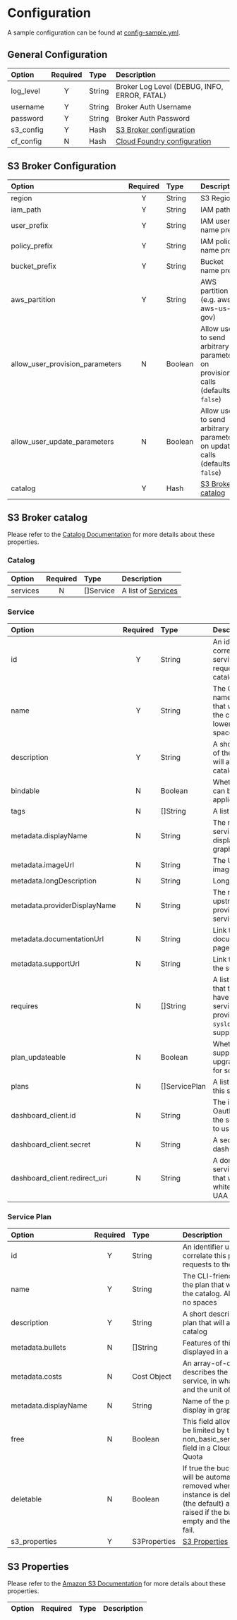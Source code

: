 # Configuration

A sample configuration can be found at [config-sample.yml](https://github.com/cloudfoundry-community/s3-broker/blob/master/config-sample.yml).

## General Configuration

| Option     | Required | Type   | Description
|:-----------|:--------:|:------ |:-----------
| log_level  | Y        | String | Broker Log Level (DEBUG, INFO, ERROR, FATAL)
| username   | Y        | String | Broker Auth Username
| password   | Y        | String | Broker Auth Password
| s3_config  | Y        | Hash   | [S3 Broker configuration](https://github.com/cloudfoundry-community/s3-broker/blob/master/CONFIGURATION.md#s3-broker-configuration)
| cf_config  | N        | Hash   | [Cloud Foundry configuration](https://godoc.org/github.com/cloudfoundry-community/go-cfclient#Config)

## S3 Broker Configuration

| Option                         | Required | Type    | Description
|:-------------------------------|:--------:|:------- |:-----------
| region                          | Y        | String  | S3 Region
| iam_path                        | Y        | String  | IAM path
| user_prefix                     | Y        | String  | IAM user name prefix
| policy_prefix                   | Y        | String  | IAM policy name prefix
| bucket_prefix                   | Y        | String  | Bucket name prefix
| aws_partition                   | Y        | String  | AWS partition (e.g. aws, aws-us-gov)
| allow_user_provision_parameters | N        | Boolean | Allow users to send arbitrary parameters on provision calls (defaults to `false`)
| allow_user_update_parameters    | N        | Boolean | Allow users to send arbitrary parameters on update calls (defaults to `false`)
| catalog                         | Y        | Hash    | [S3 Broker catalog](https://github.com/cloudfoundry-community/s3-broker/blob/master/CONFIGURATION.md#s3-broker-catalog)

## S3 Broker catalog

Please refer to the [Catalog Documentation](https://docs.cloudfoundry.org/services/api.html#catalog-mgmt) for more details about these properties.

### Catalog

| Option   | Required | Type      | Description
|:---------|:--------:|:--------- |:-----------
| services | N        | []Service | A list of [Services](https://github.com/cloudfoundry-community/s3-broker/blob/master/CONFIGURATION.md#service)

### Service

| Option                        | Required | Type          | Description
|:------------------------------|:--------:|:------------- |:-----------
| id                            | Y        | String        | An identifier used to correlate this service in future requests to the catalog
| name                          | Y        | String        | The CLI-friendly name of the service that will appear in the catalog. All lowercase, no spaces
| description                   | Y        | String        | A short description of the service that will appear in the catalog
| bindable                      | N        | Boolean       | Whether the service can be bound to applications
| tags                          | N        | []String      | A list of service tags
| metadata.displayName          | N        | String        | The name of the service to be displayed in graphical clients
| metadata.imageUrl             | N        | String        | The URL to an image
| metadata.longDescription      | N        | String        | Long description
| metadata.providerDisplayName  | N        | String        | The name of the upstream entity providing the actual service
| metadata.documentationUrl     | N        | String        | Link to documentation page for service
| metadata.supportUrl           | N        | String        | Link to support for the service
| requires                      | N        | []String      | A list of permissions that the user would have to give the service, if they provision it (only `syslog_drain` is supported)
| plan_updateable               | N        | Boolean       | Whether the service supports upgrade/downgrade for some plans
| plans                         | N        | []ServicePlan | A list of [Plans](https://github.com/cloudfoundry-community/s3-broker/blob/master/CONFIGURATION.md#service-plan) for this service
| dashboard_client.id           | N        | String        | The id of the Oauth2 client that the service intends to use
| dashboard_client.secret       | N        | String        | A secret for the dashboard client
| dashboard_client.redirect_uri | N        | String        | A domain for the service dashboard that will be whitelisted by the UAA to enable SSO

### Service Plan

| Option               | Required | Type          | Description
|:---------------------|:--------:|:------------- |:-----------
| id                   | Y        | String        | An identifier used to correlate this plan in future requests to the catalog
| name                 | Y        | String        | The CLI-friendly name of the plan that will appear in the catalog. All lowercase, no spaces
| description          | Y        | String        | A short description of the plan that will appear in the catalog
| metadata.bullets     | N        | []String      | Features of this plan, to be displayed in a bulleted-list
| metadata.costs       | N        | Cost Object   | An array-of-objects that describes the costs of a service, in what currency, and the unit of measure
| metadata.displayName | N        | String        | Name of the plan to be display in graphical clients
| free                 | N        | Boolean       | This field allows the plan to be limited by the non_basic_services_allowed field in a Cloud Foundry Quota
| deletable            | N        | Boolean       | If true the bucket contents will be automatically removed when the service instance is deleted.  If false (the default) an error will be raised if the bucket is not empty and the delete will fail.
| s3_properties        | Y        | S3Properties  | [S3 Properties](https://github.com/cloudfoundry-community/s3-broker/blob/master/CONFIGURATION.md#s3-properties)

## S3 Properties

Please refer to the [Amazon S3 Documentation](https://aws.amazon.com/documentation/s3/) for more details about these properties.

| Option                            | Required | Type   | Description
|:----------------------------------|:--------:|:------ |:-----------
